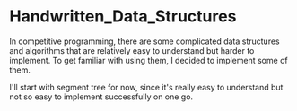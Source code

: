 # Handwritten_Data_Structures

In competitive programming, there are some complicated data structures and algorithms that are relatively easy to understand but harder to implement.
To get familiar with using them, I decided to implement some of them.

I'll start with segment tree for now, since it's really easy to understand but not so easy to implement successfully on one go.

